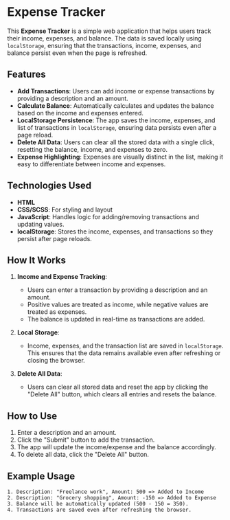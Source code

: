 # Expense Tracker

This **Expense Tracker** is a simple web application that helps users track their income, expenses, and balance. The data is saved locally using `localStorage`, ensuring that the transactions, income, expenses, and balance persist even when the page is refreshed.

## Features

- **Add Transactions**: Users can add income or expense transactions by providing a description and an amount.
- **Calculate Balance**: Automatically calculates and updates the balance based on the income and expenses entered.
- **LocalStorage Persistence**: The app saves the income, expenses, and list of transactions in `localStorage`, ensuring data persists even after a page reload.
- **Delete All Data**: Users can clear all the stored data with a single click, resetting the balance, income, and expenses to zero.
- **Expense Highlighting**: Expenses are visually distinct in the list, making it easy to differentiate between income and expenses.

## Technologies Used

- **HTML**
- **CSS/SCSS**: For styling and layout
- **JavaScript**: Handles logic for adding/removing transactions and updating values.
- **localStorage**: Stores the income, expenses, and transactions so they persist after page reloads.

## How It Works

1. **Income and Expense Tracking**: 
   - Users can enter a transaction by providing a description and an amount.
   - Positive values are treated as income, while negative values are treated as expenses.
   - The balance is updated in real-time as transactions are added.
   
2. **Local Storage**: 
   - Income, expenses, and the transaction list are saved in `localStorage`. This ensures that the data remains available even after refreshing or closing the browser.
   
3. **Delete All Data**: 
   - Users can clear all stored data and reset the app by clicking the "Delete All" button, which clears all entries and resets the balance.

## How to Use

1. Enter a description and an amount.
2. Click the "Submit" button to add the transaction.
3. The app will update the income/expense and the balance accordingly.
4. To delete all data, click the "Delete All" button.

## Example Usage

```shell
1. Description: "Freelance work", Amount: 500 => Added to Income
2. Description: "Grocery shopping", Amount: -150 => Added to Expense
3. Balance will be automatically updated (500 - 150 = 350).
4. Transactions are saved even after refreshing the browser.

